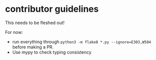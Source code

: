 # contributor guidelines

This needs to be fleshed out!

For now:

* run everything through `python3 -m flake8 *.py --ignore=E303,W504` before making a PR.
* Use mypy to check typing consistency
